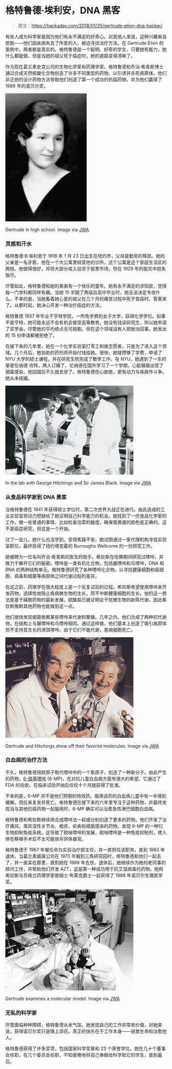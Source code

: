 # 格特鲁德·埃利安，DNA 黑客

> 原文：<https://hackaday.com/2018/01/25/gertrude-elion-dna-hacker/>

有些人成为科学家是因为他们有永不满足的好奇心。对其他人来说，这种兴趣来自悲剧——他们因疾病失去了所爱的人，被迫寻找治疗方法。在 Gertrude Elion 的案例中，两者都是真实的。格特鲁德是一个聪明、好奇的学生，只要她有能力，她什么都能做。但是当她的祖父死于癌症时，她的道路变得清晰了。

作为现在葛兰素史克公司的生物化学家和药理学家，格特鲁德和乔治·希青斯博士通过合成天然核酸化合物创造了许多不同类型的药物，以引诱并杀死病原体。他们非正统的设计药物方法导致他们创造了第一个成功的抗癌药物，并为他们赢得了 1988 年的诺贝尔奖。

[![](img/cdfb4383d2f5fe31f944e32163a27c93.png)](https://hackaday.com/wp-content/uploads/2018/01/high-school.jpg)

Gertrude in high school. Image via [JWA](https://jwa.org/womenofvalor/elion)

### 灵感和汗水

格特鲁德·B·埃利恩于 1918 年 1 月 23 日出生在纽约市，父母是勤劳的移民。她的父亲是一名牙医，他在一个大公寓里经营他的诊所，这个公寓是这个家庭生活区的两倍。他做得很好，并将大部分收入投资于股票市场，但在 1929 年的股灾中损失殆尽。

尽管如此，格特鲁德和她的弟弟有一个快乐的童年。她有永不满足的求知欲，觉得每一门学科都同样有趣。当她 15 岁跳了两级后高中毕业时，她无法决定专攻什么。不幸的是，当她看着她心爱的祖父在几个月的痛苦过程中死于胃癌时，答案来了。从那时起，她决心开发一种治疗癌症的方法。

格特鲁德 1937 年毕业于亨特学院，一所免学费的女子大学，获得化学学位。如果不是亨特，她可能永远不会有机会接受高等教育。她没有钱读研究生，所以她申请了奖学金。尽管她的平均绩点无可挑剔，但在这个领域没有人把她当回事。她发出的 15 份申请都被拒绝了。

在接下来的几年里，她在一个化学实验室打零工和做志愿者，只是为了进入这个领域。几个月后，她协助的药剂师开始付钱给她。很快，她就攒够了学费，申请了 NYU 大学的硕士课程，并在研究生院完成了教学工作。在 NYU，她遇到了一生的挚爱伦纳德·坎特，两人订婚了。伦纳德在国外学习了一个学期，心脏瓣膜出现了细菌感染。他回国后不久就去世了。格特鲁德伤心欲绝，更有动力与疾病作斗争。她从未结婚。

[![](img/99bf371e98d84c2fca84e021cf7dda21.png)](https://hackaday.com/wp-content/uploads/2018/01/lab-smile.jpg)

In the lab with George Hitchings and Sir James Black. Image via [JWA](https://jwa.org/womenofvalor/elion)

### 从食品科学家到 DNA 黑客

当格特鲁德在 1941 年获得硕士学位时，第二次世界大战正在进行。由此造成的工业实验室劳动力短缺给了她证明自己科学能力的机会。她找到了一份食品化学家的工作，做一些普通的事情，比如检查泡菜的酸度，确保蛋黄酱的颜色是正确的。这不是癌症研究，但这是一个开始。

过了一会儿，她什么也没学到，变得焦躁不安。她试图通过一家代理机构寻找实验室职位，最终获得了纽约塔克霍的 Burroughs Wellcome 的一份研究工作。

她被聘为一位名叫乔治·希青斯的医生的助手。希钦斯在哈佛期间研究过嘌呤，并致力于解开它们的秘密。嘌呤是一类有机化合物，包括腺嘌呤和鸟嘌呤，DNA 和 RNA 的两种结构单元。格特鲁德研究了各种嘌呤化合物，以寻找健康细胞和癌细胞、病毒和细菌等病原体之间代谢过程的差异。

在这之前，药理学在很大程度上是一个反复试验的过程。希钦斯希望使用嘌呤来开发药物，选择性地阻止疾病微生物的生长，而不中断健康细胞的生长。他的这一想法是基于磺胺药物的最新发展。硫酸盐已被证明会干扰微生物的新陈代谢，因此希钦斯推断其他药物也能做到这一点。

他们很快发现细菌依赖某些嘌呤来代谢和繁殖。几年之内，他们合成了两种抗代谢物，在结构上与腺嘌呤和鸟嘌呤相同。通过这样做，他们基本上创造了吸引病原体但不支持其生长的诱饵嘌呤。由于它们不能代谢，患病细胞死亡。

[![](img/283c13af092b1a1f07cc23cce2a16fb2.png)](https://hackaday.com/wp-content/uploads/2018/01/with-hitchings-and-molecule.jpg)

Gertrude and Hitchings show off their favorite molecules. Image via [JWA](https://jwa.org/womenofvalor/elion)

### 白血病的治疗方法

不久，格特鲁德用硫原子取代嘌呤中的一个氧原子，创造了一种新分子。由此产生的药物，[6-巯基嘌呤](https://en.wikipedia.org/wiki/Mercaptopurine) (6-MP)，在对抗儿童白血病方面有很大的希望。它通过了 FDA 的验收，在临床试验开始后仅仅十个月就获得了批准。

不幸的是，6-MP 并不是他们预期的特效药。服用该药的白血病儿童中有一半得到缓解，但后来复发并死亡。格特鲁德在接下来的六年里专注于这种药物，并最终发现当与其他抗癌药物一起服用时，6-MP 确实可以治愈急性淋巴细胞白血病。

格特鲁德和希钦斯继续用合成嘌呤法一起或分别创造了更多的药物。他们开发了治疗痛风、类风湿性关节炎、疱疹、疟疾和细菌感染的药物。发现 6-MP 的一种衍生物抑制免疫系统。这导致了硫唑嘌呤的发展，硫唑嘌呤是一种免疫抑制剂，使人体在移植手术后不太可能排斥供体器官。

格特鲁德于 1967 年被任命为实验治疗部主任，并一直担任该职务，直到 1983 年退休。当葛兰素威康公司在 1970 年搬到三角研究园时，格特鲁德和他们一起去了，并一直呆在那里，直到她在 1999 年去世。退休后，她继续作为她的老同事的顾问工作，并帮助他们开发 AZT，这是第一种成功用于抗艾滋病毒的药物。她和希钦斯与苏格兰药理学家詹姆士·布莱克爵士一起获得了 1988 年诺贝尔生理医学奖。

[![](img/7853aadff021cbd61d8c95de3e393ed5.png)](https://hackaday.com/wp-content/uploads/2018/01/with-molecule.jpg)

Gertrude examines a molecular model. Image via [JWA](https://jwa.org/womenofvalor/elion)

### 无私的科学家

尽管面临种种障碍，格特鲁德从未气馁。她发现自己的工作非常有价值，对她来说，获得诺贝尔奖只是锦上添花。真正的快乐在于工作本身——拯救生命和治愈他人。

格特鲁德获得了许多奖项，包括国家科学奖章和 23 个荣誉学位。她在几十个董事会任职，在几个委员会任职，不知疲倦地将自己奉献给科学和它的学生，直到最后。